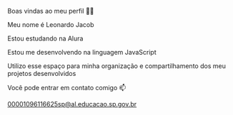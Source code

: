 Boas vindas ao meu perfil 💙💙

Meu nome é Leonardo Jacob



Estou estudando na Alura

Estou me desenvolvendo na linguagem JavaScript

Utilizo esse espaço para minha organização e compartilhamento dos meu projetos desenvolvidos

Você pode entrar em contato comigo 📫

00001096116625sp@al.educacao.sp.gov.br

